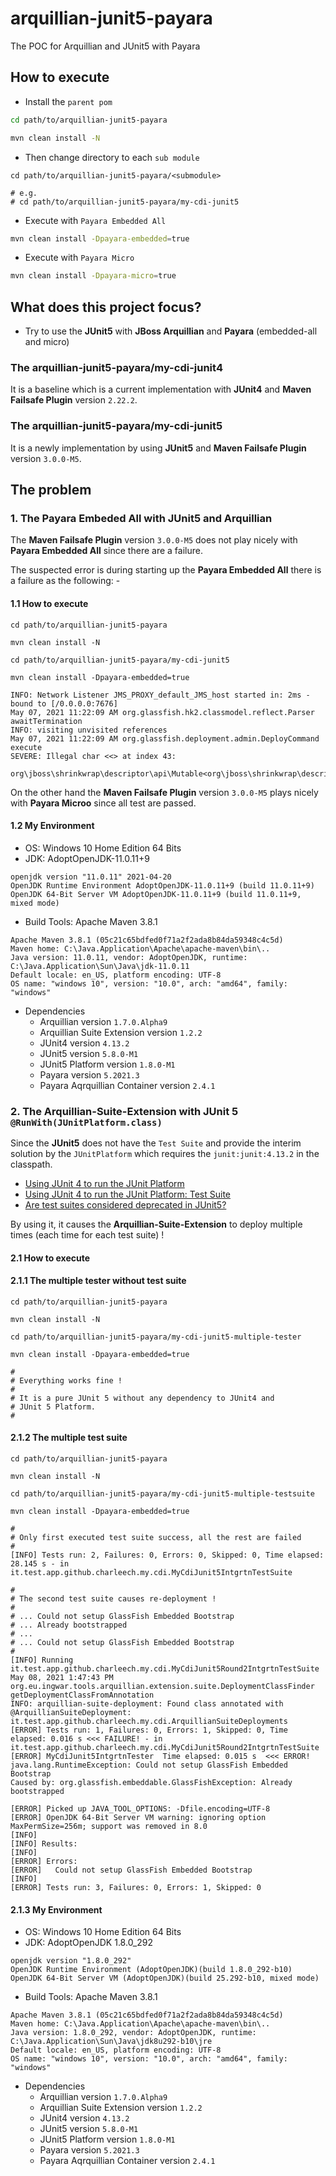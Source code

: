 # arquillian-junit5-payara
The POC for Arquillian and JUnit5 with Payara

## How to execute

* Install the `parent pom`

```bash
cd path/to/arquillian-junit5-payara

mvn clean install -N
```

* Then change directory to each `sub module`

```
cd path/to/arquillian-junit5-payara/<submodule>

# e.g.
# cd path/to/arquillian-junit5-payara/my-cdi-junit5

```

* Execute with `Payara Embedded All`

```bash
mvn clean install -Dpayara-embedded=true
```

* Execute with `Payara Micro`

```bash
mvn clean install -Dpayara-micro=true
```

## What does this project focus?

* Try to use the **JUnit5** with **JBoss Arquillian** and **Payara** 
(embedded-all and micro)

### The arquillian-junit5-payara/my-cdi-junit4 

It is a baseline which is a current implementation with **JUnit4** and 
**Maven Failsafe Plugin** version `2.22.2`.

### The arquillian-junit5-payara/my-cdi-junit5 

It is a newly implementation by using **JUnit5** and **Maven Failsafe Plugin** 
version `3.0.0-M5`.

## The problem

### 1. The Payara Embeded All with JUnit5 and Arquillian

The **Maven Failsafe Plugin**  version `3.0.0-M5` does not play nicely with
**Payara Embedded All** since there are a failure.

The suspected error is during starting up the **Payara Embedded All** there is
a failure as the following: -

#### 1.1 How to execute

```
cd path/to/arquillian-junit5-payara

mvn clean install -N

cd path/to/arquillian-junit5-payara/my-cdi-junit5

mvn clean install -Dpayara-embedded=true

INFO: Network Listener JMS_PROXY_default_JMS_host started in: 2ms - bound to [/0.0.0.0:7676]
May 07, 2021 11:22:09 AM org.glassfish.hk2.classmodel.reflect.Parser awaitTermination
INFO: visiting unvisited references
May 07, 2021 11:22:09 AM org.glassfish.deployment.admin.DeployCommand execute
SEVERE: Illegal char <<> at index 43: 
    org\jboss\shrinkwrap\descriptor\api\Mutable<org\jboss\shrinkwrap\descriptor\api\Immutable<org\jboss\shrinkwrap\descriptor\api\Immutable>>.class
```

On the other hand the  **Maven Failsafe Plugin** version `3.0.0-M5` plays 
nicely with **Payara Microo** since all test are passed.

#### 1.2 My Environment

* OS: Windows 10 Home Edition 64 Bits
* JDK: AdoptOpenJDK-11.0.11+9

```
openjdk version "11.0.11" 2021-04-20
OpenJDK Runtime Environment AdoptOpenJDK-11.0.11+9 (build 11.0.11+9)
OpenJDK 64-Bit Server VM AdoptOpenJDK-11.0.11+9 (build 11.0.11+9, mixed mode)
```

* Build Tools: Apache Maven 3.8.1

```
Apache Maven 3.8.1 (05c21c65bdfed0f71a2f2ada8b84da59348c4c5d)
Maven home: C:\Java.Application\Apache\apache-maven\bin\..
Java version: 11.0.11, vendor: AdoptOpenJDK, runtime: C:\Java.Application\Sun\Java\jdk-11.0.11
Default locale: en_US, platform encoding: UTF-8
OS name: "windows 10", version: "10.0", arch: "amd64", family: "windows"
```

* Dependencies
  * Arquillian version `1.7.0.Alpha9`
  * Arquillian Suite Extension version `1.2.2`
  * JUnit4 version `4.13.2`
  * JUnit5 version `5.8.0-M1`
  * JUnit5 Platform version `1.8.0-M1`
  * Payara version `5.2021.3`
  * Payara Aqrquillian Container version `2.4.1`

### 2. The Arquillian-Suite-Extension with JUnit 5 `@RunWith(JUnitPlatform.class)`

Since the **JUnit5** does not have the `Test Suite` and provide the interim solution by
the `JUnitPlatform` which requires the `junit:junit:4.13.2` in the classpath.

* [Using JUnit 4 to run the JUnit Platform](https://junit.org/junit5/docs/current/user-guide/#running-tests-junit-platform-runner)
* [Using JUnit 4 to run the JUnit Platform: Test Suite](https://junit.org/junit5/docs/current/user-guide/#running-tests-junit-platform-runner-test-suite)
* [Are test suites considered deprecated in JUnit5?](https://stackoverflow.com/questions/50565724/are-test-suites-considered-deprecated-in-junit5)

By using it, it causes the **Arquillian-Suite-Extension** to deploy multiple times 
(each time for each test suite) !


#### 2.1 How to execute

#### 2.1.1 The multiple tester without test suite

```
cd path/to/arquillian-junit5-payara

mvn clean install -N

cd path/to/arquillian-junit5-payara/my-cdi-junit5-multiple-tester

mvn clean install -Dpayara-embedded=true

#
# Everything works fine !
#
# It is a pure JUnit 5 without any dependency to JUnit4 and 
# JUnit 5 Platform.
#
```

#### 2.1.2 The multiple test suite

```
cd path/to/arquillian-junit5-payara

mvn clean install -N

cd path/to/arquillian-junit5-payara/my-cdi-junit5-multiple-testsuite

mvn clean install -Dpayara-embedded=true

#
# Only first executed test suite success, all the rest are failed
#
[INFO] Tests run: 2, Failures: 0, Errors: 0, Skipped: 0, Time elapsed: 28.145 s - in it.test.app.github.charleech.my.cdi.MyCdiJunit5IntgrtnTestSuite

#
# The second test suite causes re-deployment !
#
# ... Could not setup GlassFish Embedded Bootstrap
# ... Already bootstrapped
# ...
# ... Could not setup GlassFish Embedded Bootstrap
#
[INFO] Running it.test.app.github.charleech.my.cdi.MyCdiJunit5Round2IntgrtnTestSuite
May 08, 2021 1:47:43 PM org.eu.ingwar.tools.arquillian.extension.suite.DeploymentClassFinder getDeploymentClassFromAnnotation
INFO: arquillian-suite-deployment: Found class annotated with @ArquillianSuiteDeployment: it.test.app.github.charleech.my.cdi.ArquillianSuiteDeployments
[ERROR] Tests run: 1, Failures: 0, Errors: 1, Skipped: 0, Time elapsed: 0.016 s <<< FAILURE! - in it.test.app.github.charleech.my.cdi.MyCdiJunit5Round2IntgrtnTestSuite
[ERROR] MyCdiJunit5IntgrtnTester  Time elapsed: 0.015 s  <<< ERROR!
java.lang.RuntimeException: Could not setup GlassFish Embedded Bootstrap
Caused by: org.glassfish.embeddable.GlassFishException: Already bootstrapped

[ERROR] Picked up JAVA_TOOL_OPTIONS: -Dfile.encoding=UTF-8
[ERROR] OpenJDK 64-Bit Server VM warning: ignoring option MaxPermSize=256m; support was removed in 8.0
[INFO]
[INFO] Results:
[INFO]
[ERROR] Errors:
[ERROR]   Could not setup GlassFish Embedded Bootstrap
[INFO]
[ERROR] Tests run: 3, Failures: 0, Errors: 1, Skipped: 0
```

#### 2.1.3 My Environment

* OS: Windows 10 Home Edition 64 Bits
* JDK: AdoptOpenJDK 1.8.0_292

```
openjdk version "1.8.0_292"
OpenJDK Runtime Environment (AdoptOpenJDK)(build 1.8.0_292-b10)
OpenJDK 64-Bit Server VM (AdoptOpenJDK)(build 25.292-b10, mixed mode)
```

* Build Tools: Apache Maven 3.8.1

```
Apache Maven 3.8.1 (05c21c65bdfed0f71a2f2ada8b84da59348c4c5d)
Maven home: C:\Java.Application\Apache\apache-maven\bin\..
Java version: 1.8.0_292, vendor: AdoptOpenJDK, runtime: C:\Java.Application\Sun\Java\jdk8u292-b10\jre
Default locale: en_US, platform encoding: UTF-8
OS name: "windows 10", version: "10.0", arch: "amd64", family: "windows"
```

* Dependencies
  * Arquillian version `1.7.0.Alpha9`
  * Arquillian Suite Extension version `1.2.2`
  * JUnit4 version `4.13.2`
  * JUnit5 version `5.8.0-M1`
  * JUnit5 Platform version `1.8.0-M1`
  * Payara version `5.2021.3`
  * Payara Aqrquillian Container version `2.4.1`
